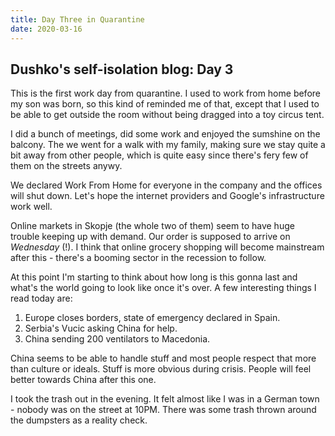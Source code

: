 ```yaml
---
title: Day Three in Quarantine
date: 2020-03-16
---
```


## Dushko's self-isolation blog: Day 3

This is the first work day from quarantine. I used to work from home before my son was born, so this kind of reminded me of that, except that I used to be able to get outside the room without being dragged into a toy circus tent.

I did a bunch of meetings, did some work and enjoyed the sumshine on the balcony. The we went for a walk with my family, making sure we stay quite a bit away from other people, which is quite easy since there's fery few of them on the streets anywy.

We declared Work From Home for everyone in the company and the offices will shut down. Let's hope the internet providers and Google's infrastructure work well.

Online markets in Skopje (the whole two of them) seem to have huge trouble keeping up with demand. Our order is supposed to arrive on *Wednesday* (!). I think that online grocery shopping will become mainstream after this - there's a booming sector in the recession to follow.

At this point I'm starting to think about how long is this gonna last and what's the world going to look like once it's over. A few interesting things I read today are:

1. Europe closes borders, state of emergency declared in Spain.
2. Serbia's Vucic asking China for help.
3. China sending 200 ventilators to Macedonia.

China seems to be able to handle stuff and most people respect that more than culture or ideals. Stuff is more obvious during crisis. People will feel better towards China after this one.

I took the trash out in the evening. It felt almost like I was in a German town - nobody was on the street at 10PM. There was some trash thrown around the dumpsters as a reality check.